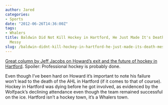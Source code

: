 ```yaml
---
author: Jared
categories:
- Sports
date: "2012-06-26T14:36:00Z"
tags:
- Whalers
title: Baldwin Did Not Kill Hockey in Hartford, He Just Made It's Death
  Messy
slug: /baldwin-didnt-kill-hockey-in-hartford-he-just-made-its-death-messy/
---
```

[Great column by Jeff Jacobs on Howard’s exit and the future of hockey in Hartford](https://www.courant.com/sports/hockey/hc-xpm-2012-06-27-hc-jacobs-howard-baldwin-column-0627-20120627-story.html). Spoiler: Professional hockey is probably done.

Even though I’ve been hard on Howard it’s important to note his failure won’t lead to the death of the AHL in Hartford (if it comes to that of course). Hockey in Hartford was dying before he got involved, as evidenced by the Wolfpack’s declining attendance even though the team remained successful on the ice. Hartford isn’t a hockey town, it’s a Whalers town.